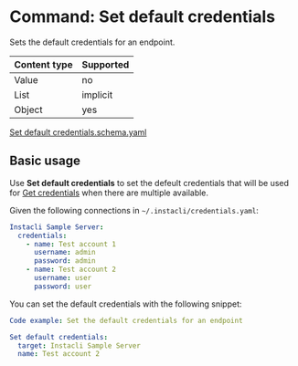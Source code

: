 # Command: Set default credentials

Sets the default credentials for an endpoint.

| Content type | Supported |
|--------------|-----------|
| Value        | no        |
| List         | implicit  |
| Object       | yes       |

[Set default credentials.schema.yaml](schema/Set%20default%20credentials.schema.yaml)

## Basic usage

Use **Set default credentials** to set the defeult credentials that will be used
for [Get credentials](Get%20credentials.spec.md) when there are multiple available.

Given the following connections in `~/.instacli/credentials.yaml`:

```yaml file:credentials.yaml
Instacli Sample Server:
  credentials:
    - name: Test account 1
      username: admin
      password: admin
    - name: Test account 2
      username: user
      password: user
```

<!-- yaml instacli
Credentials: ${SCRIPT_TEMP_DIR}/credentials.yaml
-->


You can set the default credentials with the following snippet:

```yaml instacli
Code example: Set the default credentials for an endpoint

Set default credentials:
  target: Instacli Sample Server
  name: Test account 2
```